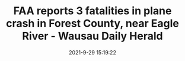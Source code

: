 ---
"title": "FAA reports 3 fatalities in plane crash in Forest County, near Eagle River - Wausau Daily Herald"
"date": "2021-9-29 15:19:22"
"feed_name": "GOOGLENEWSPLANE"
"feed_website": "https://news.google.com/search?q=plane%20%2B%20accident&hl=en-US&gl=US&ceid=US%3Aen"
"feed_rss": "https://news.google.com/rss/search?q=plane%20%2B%20accident&hl=en-US&gl=US&ceid=US%3Aen"
"link": "https://www.wausaudailyherald.com/story/news/2021/09/29/faa-reports-three-fatalities-plane-crash-near-eagle-river/5914150001/"
"source": "{'href': 'https://www.wausaudailyherald.com', 'title': 'Wausau Daily Herald'}"
"file": "_posts/2021-1-1-d6ad1b2801a63a92d779d1aaefb31315d1ea01ab.md"
"accident": "1"
"drilling": "1"
"dead": "3"
"injured": "0"
"arrested": "0"
"place": "Forest County, Eagle River"
"where": "unknown site"
"causes": "plane crash"
---